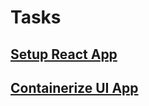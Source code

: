 # Tasks

## [Setup React App](../tasks/setup-react-app.md)

## [Containerize UI App](../tasks/docker-ui-app.md)
